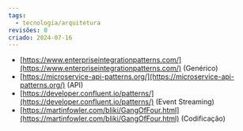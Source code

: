```yaml
---
tags:
  - tecnologia/arquitetura
revisões: 0
criado: 2024-07-16
---
```

- [https://www.enterpriseintegrationpatterns.com/](https://www.enterpriseintegrationpatterns.com/) (Genérico)    
- [https://microservice-api-patterns.org/](https://microservice-api-patterns.org/) (API)    
- [https://developer.confluent.io/patterns/](https://developer.confluent.io/patterns/) (Event Streaming)    
- [https://martinfowler.com/bliki/GangOfFour.html](https://martinfowler.com/bliki/GangOfFour.html) (Codificação)